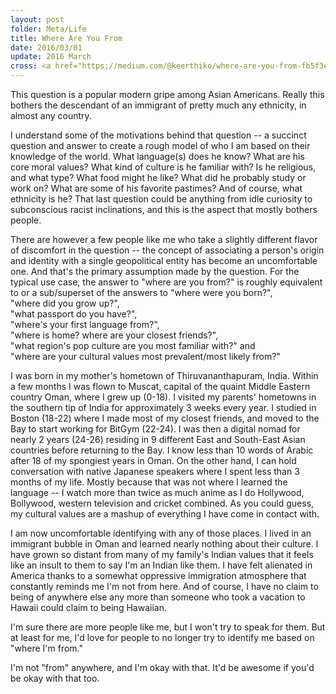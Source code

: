 ```yaml
---
layout: post
folder: Meta/Life
title: Where Are You From
date: 2016/03/01
update: 2016 March
cross: <a href="https://medium.com/@keerthiko/where-are-you-from-fb5f3e48f1aa">on Medium</a>
---
```

This question is a popular modern gripe among Asian Americans. Really this bothers the descendant of an immigrant of pretty much any ethnicity, in almost any country.

I understand some of the motivations behind that question -- a succinct question and answer to create a rough model of who I am based on their knowledge of the world. What language(s) does he know? What are his core moral values? What kind of culture is he familiar with? Is he religious, and what type? What food might he like? What did he probably study or work on? What are some of his favorite pastimes? And of course, what ethnicity is he? That last question could be anything from idle curiosity to subconscious racist inclinations, and this is the aspect that mostly bothers people.

There are however a few people like me who take a slightly different flavor of discomfort in the question -- the concept of associating a person's origin and identity with a single geopolitical entity has become an uncomfortable one. And that's the primary assumption made by the question. For the typical use case, the answer to "where are you from?" is roughly equivalent to or a sub/superset of the answers to 
"where were you born?", <br>
"where did you grow up?", <br> 
"what passport do you have?", <br>
"where's your first language from?", <br>
"where is home? where are your closest friends?", <br>
"what region's pop culture are you most familiar with?" and <br>
"where are your cultural values most prevalent/most likely from?" 

I was born in my mother's hometown of Thiruvananthapuram, India. Within a few months I was flown to Muscat, capital of the quaint Middle Eastern country Oman, where I grew up (0-18). I visited my parents' hometowns in the southern tip of India for approximately 3 weeks every year. I studied in Boston (18-22) where I made most of my closest friends, and moved to the Bay to start working for BitGym (22-24). I was then a digital nomad for nearly 2 years (24-26) residing in 9 different East and South-East Asian countries before returning to the Bay. I know less than 10 words of Arabic after 18 of my spongiest years in Oman. On the other hand, I can hold conversation with native Japanese speakers where I spent less than 3 months of my life. Mostly because that was not where I learned the language -- I watch more than twice as much anime as I do Hollywood, Bollywood, western television and cricket combined. As you could guess, my cultural values are a mashup of everything I have come in contact with.

I am now uncomfortable identifying with any of those places. I lived in an immigrant bubble in Oman and learned nearly nothing about their culture. I have grown so distant from many of my family's Indian values that it feels like an insult to them to say I'm an Indian like them. I have felt alienated in America thanks to a somewhat oppressive immigration atmosphere that constantly reminds me I'm not from here. And of course, I have no claim to being of anywhere else any more than someone who took a vacation to Hawaii could claim to being Hawaiian.

I'm sure there are more people like me, but I won't try to speak for them. But at least for me, I'd love for people to no longer try to identify me based on "where I'm from." 

I'm not "from" anywhere, and I'm okay with that. It'd be awesome if you'd be okay with that too.